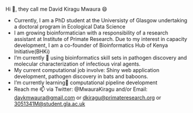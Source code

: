 Hi 👋, they call me David Kiragu Mwaura 😄
- Currently, I am a PhD student at the Universisty of Glasgow undertaking a doctoral program in Ecological Data Science
-  I am growing bioinformatician with a responsibility of a research assistant at Institute of Primate Research. Due to my interest in capacity development, I am a co-founder of Bioinformatics Hub of Kenya Initiative(BHKi)
-  I’m currently 👀 using bioinformatics skill sets in pathogen discovery and molecular characterization of infectious viral agents.
-  My current computational job involve: Shiny web application development, pathogen discovery in bats and baboons.
-  I’m currently learning🌱 computational pipeline development
- Reach me 📫 via Twitter: @MwauraKiragu and/or Email: davkmwaura@gmail.com or dkiragu@primateresearch.org or 3051341M@student.gla.ac.uk

<!---
KIRAGU-MWAURA/KIRAGU-MWAURA is a ✨ special ✨ repository because its `README.md` (this file) appears on your GitHub profile.
You can click the Preview link to take a look at your changes.
--->
